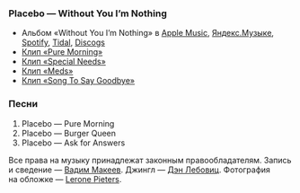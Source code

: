 ### Placebo — Without You I’m Nothing

- Альбом «Without You I’m Nothing» в
	[Apple Music](https://music.apple.com/album/961067195),
	[Яндекс.Музыке](https://music.yandex.com/album/6314826),
	[Spotify](https://open.spotify.com/album/4wxoPjHSYFYurNyKaEiZNT),
	[Tidal](https://tidal.com/browse/album/246017669),
	[Discogs](https://www.discogs.com/master/69942)
- [Клип «Pure Morning»](https://youtu.be/a4JhtoR39M0)
- [Клип «Special Needs»](https://youtu.be/0sfWduA_WC0)
- [Клип «Meds»](https://youtu.be/WO9ewCO7TYI)
- [Клип «Song To Say Goodbye»](https://youtu.be/e7bxXjQL3cY)

### Песни

1. Placebo — Pure Morning
2. Placebo — Burger Queen
3. Placebo — Ask for Answers

Все права на музыку принадлежат законным правообладателям.
Запись и сведение — [Вадим Макеев](https://twitter.com/pepelsbey).
Джингл — [Дэн Лебовиц](https://www.youtube.com/channel/UC38A5qHrlc_Zgua7vL4b96w).
Фотография на обложке — [Lerone Pieters](https://unsplash.com/photos/jFr0pmCqOpM).

